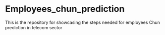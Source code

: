 # Employees_chun_prediction
This is the repository for showcasing the steps needed for employees Chun prediction in telecom sector
